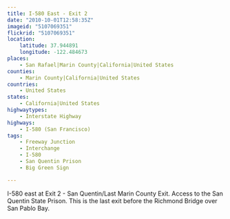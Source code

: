 ```yaml
---
title: I-580 East - Exit 2
date: "2010-10-01T12:58:35Z"
imageid: "5107069351"
flickrid: "5107069351"
location:
    latitude: 37.944891
    longitude: -122.484673
places:
    - San Rafael|Marin County|California|United States
counties:
    - Marin County|California|United States
countries:
    - United States
states:
    - California|United States
highwaytypes:
    - Interstate Highway
highways:
    - I-580 (San Francisco)
tags:
    - Freeway Junction
    - Interchange
    - I-580
    - San Quentin Prison
    - Big Green Sign

---
```

I-580 east at Exit 2 - San Quentin/Last Marin County Exit.  Access to the San Quentin State Prison.  This is the last exit before the Richmond Bridge over San Pablo Bay.